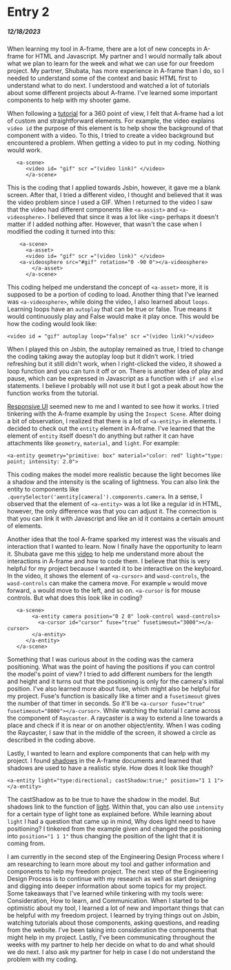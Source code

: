 # Entry 2
##### 12/18/2023
When learning my tool in A-frame, there are a lot of new concepts in A-frame for HTML and Javascript. My partner and I would normally talk about what we plan to learn for the week and what we can use for our freedom project. My partner, Shubata, has more experience in A-frame than I do, so I needed to understand some of the context and basic HTML first to understand what to do next. I understood and watched a lot of tutorials about some different projects about A-frame. I've learned some important components to help with my shooter game.   

When following a [tutorial](https://www.youtube.com/watch?v=ZFTSLHd7xgY&ab_channel=DaniloPasquariello) for a 360 point of view, I felt that A-frame had a lot of custom and straightforward elements. For example, the video explains `video id` the purpose of this element is to help show the background of that component with a video. To this, I tried to create a video background but encountered a problem. When getting a video to put in my coding. Nothing would work. 
```
   <a-scene>
      <video id= "gif" scr ="(video link)" </video>
      </a-scene>
```
This is the coding that I applied towards Jsbin, however, it gave me a blank screen. After that, I tried a different video, I thought and believed that it was the video problem since I used a GIF. When I returned to the video I saw that the video had different components like `<a-assist>` and `<a-videosphere>`. I believed that since it was a lot like `<img>` perhaps it doesn't matter if I added nothing after. However, that wasn't the case when I modified the coding it turned into this:   
```
    <a-scene>
      <a-asset>
      <video id= "gif" scr ="(video link)" </video>
    <a-videosphere src="#gif" rotation="0 -90 0"></a-videosphere>
        </a-asset>
      </a-scene>
```
This coding helped me understand the concept of `<a-asset>` more, it is supposed to be a portion of coding to load. Another thing that I've learned was `<a-videosphere>`, while doing the video, I also learned about `loops`. Learning loops have an `autoplay` that can be true or false. True means it would continuously play and False would make it play once. 
This would be how the coding would look like:
```
<video id = "gif" autoplay loop="false" scr ="(video link)"</video>
```
When I played this on Jsbin, the autoplay remained as true, I tried to change the coding taking away the autoplay loop but it didn't work. I tried refreshing but it still didn't work, when I right-clicked the video, it showed a loop function and you can turn it off or on. There is another idea of play and pause, which can be expressed in Javascript as a function with `if and else` statements. I believe I probably will not use it but I got a peak about how the function works from the tutorial.  

[Responsive UI](https://aframe.io/examples/showcase/responsiveui/) seemed new to me and I wanted to see how it works. I tried tinkering with the A-frame example by using the `Inspect Scene`. After doing a bit of observation, I realized that there is a lot of `<a-entity>` in elements. I decided to check out the `entity` element in A-frame. I've learned that the element of `entity` itself doesn't do anything but rather it can have attachments like `geometry`, `material`, and `light`. For example:  
```
<a-entity geometry="primitive: box" material="color: red" light="type: point; intensity: 2.0">
```
This coding makes the model more realistic because the light becomes like a shadow and the intensity is the scaling of lightness. You can also link the entity to components like `.querySelector('aentity[camera]').components.camera`. In a sense, I observed that the element of `<a-entity>` was a lot like a regular id in HTML, however, the only difference was that you can adjust it. The connection is that you can link it with Javascript and like an id it contains a certain amount of elements.   

Another idea that the tool A-frame sparked my interest was the visuals and interaction that I wanted to learn. Now I finally have the opportunity to learn it. Shubata gave me this [video](https://www.youtube.com/watch?v=HrLsr-nzZGA&ab_channel=UWRealityLab) to help me understand more about the interactions in A-frame and how to code them. I believe that this is very helpful for my project because I wanted it to be interactive on the keyboard. In the video, it shows the element of `<a-cursor>` and  `wasd-controls`, the `wasd-controls` can make the camera move. For example `w` would move forward, `a` would move to the left, and so on. `<a-cursor` is for mouse controls. But what does this look like in coding?  
```
   <a-scene>
        <a-entity camera position="0 2 0" look-control wasd-controls>
          <a-cursor id="cursor" fuse="true" fusetimeout="3000"></a-cursor>
        </a-entity>
      </a-entity>
   </a-scene>
```
Something that I was curious about in the coding was the camera positioning. What was the point of having the positions if you can control the model's point of view? I tried to add different numbers for the length and height and it turns out that the positioning is only for the camera's initial position. I've also learned more about fuse, which might also be helpful for my project. Fuse's function is basically like a timer and a `fusetimeout` gives the number of that timer in seconds. So it'll be `<a-cursor fuse="true" fusetimeout="8000"></a-cursor>`. While watching the tutorial I came across the component of `Raycaster`. A raycaster is a way to extend a line towards a place and check if it is near or on another object/entity. When I was coding the Raycaster, I saw that in the middle of the screen, it showed a circle as described in the coding above.  

Lastly, I wanted to learn and explore components that can help with my project. I found [shadows](https://aframe.io/docs/1.5.0/components/shadow.html) in the A-frame documents and learned that shadows are used to have a realistic style. How does it look like though?  
```
<a-entity light="type:directional; castShadow:true;" position="1 1 1"></a-entity>
```  
The castShadow as to be true to have the shadow in the model. But shadows link to the function of [light](https://aframe.io/docs/1.5.0/components/light.html#configuring-shadows). Within that, you can also use `intensity` for a certain type of light tone as explained before. While learning about `light` I had a question that came up in mind, Why does light need to have positioning? I tinkered from the example given and changed the positioning into `position="1 1 1"` thus changing the position of the light that it is coming from. 

I am currently in the second step of the Engineering Design Process where I am researching to learn more about my tool and gather information and components to help my freedom project. The next step of the Engineering Design Process is to continue with my research as well as start designing and digging into deeper information about some topics for my project. Some takeaways that I've learned while tinkering with my tools were: Consideration, How to learn, and Communication. When I started to be optimistic about my tool, I learned a lot of new and important things that can be helpful with my freedom project. I learned by trying things out on Jsbin, watching tutorials about those components, asking questions, and reading from the website. I've been taking into consideration the components that might help in my project. Lastly, I've been communicating throughout the weeks with my partner to help her decide on what to do and what should we do next. I also ask my partner for help in case I do not understand the problem with my coding. 
